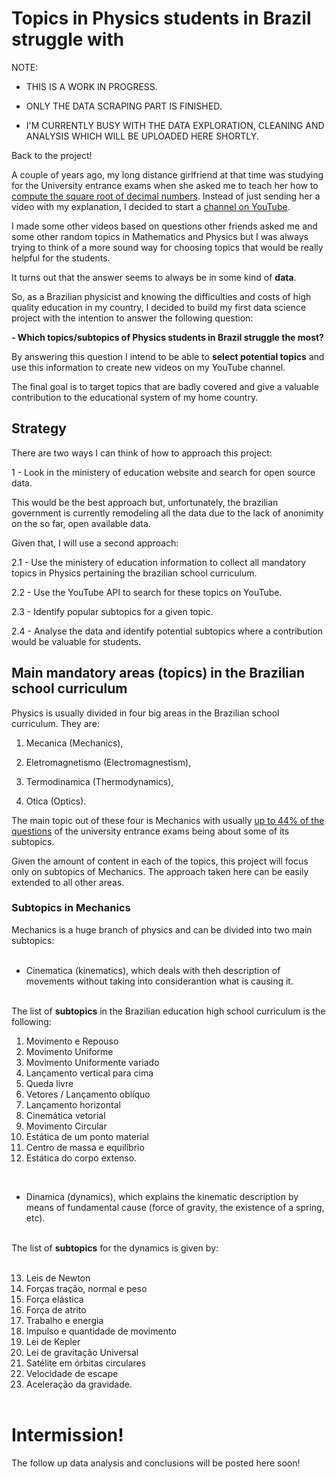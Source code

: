 # Topics in Physics students in Brazil struggle with




NOTE: 

- THIS IS A WORK IN PROGRESS. 

- ONLY THE DATA SCRAPING PART IS FINISHED.

- I'M CURRENTLY BUSY WITH THE DATA EXPLORATION, CLEANING AND ANALYSIS WHICH WILL BE UPLOADED HERE SHORTLY.


Back to the project!

A couple of years ago, my long distance girlfriend at that time was studying for the University entrance exams when she asked me to teach her how to [compute the square root of decimal numbers](youtube.com/watch?v=v7AUT1TMxZM&t=8s). Instead of just sending her a video with my explanation, I decided to start a [channel on YouTube](https://www.youtube.com/channel/UCQJtnudYBb-nULKBjmkhTnw).

I made some other videos based on questions other friends asked me and some other random topics in Mathematics and Physics but I was always trying to think of a more sound way for choosing topics that would be really helpful for the students.

It turns out that the answer seems to always be in some kind of **data**. 

So, as a Brazilian physicist and knowing the difficulties and costs of high quality education in my country, I decided to build my first data science project with the intention to answer the following question:

**- Which topics/subtopics of Physics students in Brazil struggle the most?**

By answering this question I intend to be able to **select potential topics** and use this information to create new videos on my YouTube channel. 

The final goal is to target topics that are badly covered and give a valuable contribution to the educational system of my home country.

## Strategy

There are two ways I can think of how to approach this project:

1 - Look in the ministery of education website and search for open source data.

This would be the best approach but, unfortunately, the brazilian government is currently remodeling all the data due to the lack of anonimity on the so far, open available data.

Given that, I will use a second approach:

2.1 - Use the ministery of education information to collect all mandatory topics in Physics pertaining the brazilian school curriculum.

2.2 - Use the YouTube API to search for these topics on YouTube.

2.3 - Identify popular subtopics for a given topic.

2.4 - Analyse the data and identify potential subtopics where a contribution would be valuable for students.


## Main mandatory areas (topics) in the Brazilian school curriculum

Physics is usually divided in four big areas in the Brazilian school curriculum. They are:

1. Mecanica (Mechanics),

2. Eletromagnetismo (Electromagnestism),

3. Termodinamica (Thermodynamics),

4. Otica (Optics).

The main topic out of these four is Mechanics with usually [up to 44% of the questions](https://infoenem.com.br/questoes-de-fisica-enem/) of the university entrance exams being about some of its subtopics.

Given the amount of content in each of the topics, this project will focus only on subtopics of Mechanics. The approach taken here can be easily extended to all other areas.

### Subtopics in Mechanics

Mechanics is a huge branch of physics and can be divided into two main subtopics:
<br/><br/>

- Cinematica (kinematics), which deals with theh description of movements without taking into considerantion what is causing it.
<br/><br/>

The list of **subtopics** in the Brazilian education high school curriculum is the following:

 1. Movimento e Repouso
 2. Movimento Uniforme 
 3. Movimento Uniformente variado 
 4. Lançamento vertical para cima 
 5. Queda livre 
 6. Vetores / Lançamento oblíquo 
 7. Lançamento horizontal  
 8. Cinemática vetorial 
 9. Movimento Circular 
 10. Estática de um ponto material
 11. Centro de massa e equilíbrio
 12. Estática do corpo extenso.

<br/>

- Dinamica (dynamics), which explains the kinematic description by means of fundamental cause (force of gravity, the existence of a spring, etc).
<br/><br/>

The list of **subtopics** for the dynamics is given by:
<br/><br/>

13. Leis de Newton
14. Forças tração, normal e peso
15. Força elástica 
16. Força de atrito 
17. Trabalho e energia 
18. Impulso e quantidade de movimento 
19. Lei de Kepler 
20. Lei de gravitação Universal 
21. Satélite em órbitas circulares 
22. Velocidade de escape 
23. Aceleração da gravidade.
<br/><br/>

# Intermission!

The follow up data analysis and conclusions will be posted here soon!

